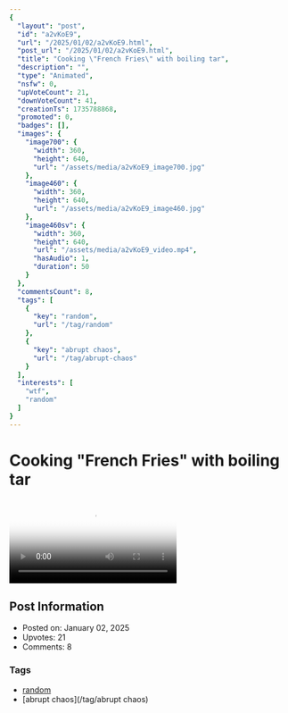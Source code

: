 ```yaml
---
{
  "layout": "post",
  "id": "a2vKoE9",
  "url": "/2025/01/02/a2vKoE9.html",
  "post_url": "/2025/01/02/a2vKoE9.html",
  "title": "Cooking \"French Fries\" with boiling tar",
  "description": "",
  "type": "Animated",
  "nsfw": 0,
  "upVoteCount": 21,
  "downVoteCount": 41,
  "creationTs": 1735788868,
  "promoted": 0,
  "badges": [],
  "images": {
    "image700": {
      "width": 360,
      "height": 640,
      "url": "/assets/media/a2vKoE9_image700.jpg"
    },
    "image460": {
      "width": 360,
      "height": 640,
      "url": "/assets/media/a2vKoE9_image460.jpg"
    },
    "image460sv": {
      "width": 360,
      "height": 640,
      "url": "/assets/media/a2vKoE9_video.mp4",
      "hasAudio": 1,
      "duration": 50
    }
  },
  "commentsCount": 8,
  "tags": [
    {
      "key": "random",
      "url": "/tag/random"
    },
    {
      "key": "abrupt chaos",
      "url": "/tag/abrupt-chaos"
    }
  ],
  "interests": [
    "wtf",
    "random"
  ]
}
---
```


# Cooking "French Fries" with boiling tar

<video controls playsinline loop poster="/assets/media/a2vKoE9_image460.jpg">
  <source src="/assets/media/a2vKoE9_video.mp4" type="video/mp4">
  Your browser does not support the video tag.
</video>

## Post Information

- Posted on: January 02, 2025
- Upvotes: 21
- Comments: 8

### Tags

- [random](/tag/random)
- [abrupt chaos](/tag/abrupt chaos)
